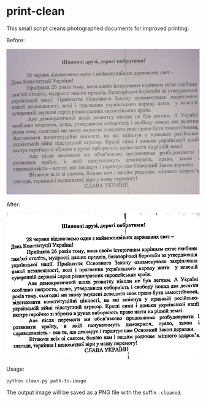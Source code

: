 # print-clean

This small script cleans photographed documents for improved printing:

Before:

![before](/demo/demo.jpg)

After:

![after](/demo/demo-cleaned.png)

Usage:

```
python clean.py path-to-image
```

The output image will be saved as a PNG file with the suffix `-cleaned`.

